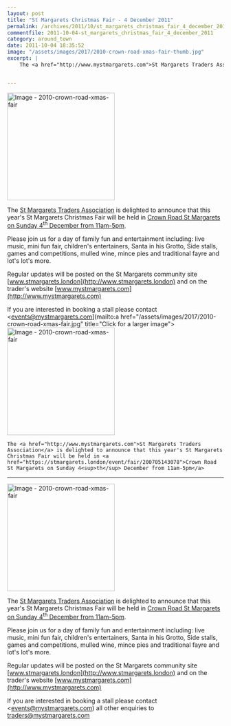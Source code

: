 ```yaml
---
layout: post
title: "St Margarets Christmas Fair - 4 December 2011"
permalink: /archives/2011/10/st_margarets_christmas_fair_4_december_2011.html
commentfile: 2011-10-04-st_margarets_christmas_fair_4_december_2011
category: around_town
date: 2011-10-04 18:35:52
image: "/assets/images/2017/2010-crown-road-xmas-fair-thumb.jpg"
excerpt: |
    The <a href="http://www.mystmargarets.com">St Margarets Traders Association</a> is delighted to announce that this year's St Margarets Christmas Fair will be held in <a href="https://stmargarets.london/event/fair/200705143078">Crown Road St Margarets on Sunday 4<sup>th</sup> December from 11am-5pm</a>


---
```


<a href="/assets/images/2017/2010-crown-road-xmas-fair.jpg" title="Click for a larger image"><img src="/assets/images/2017/2010-crown-road-xmas-fair-thumb.jpg" width="250" alt="Image - 2010-crown-road-xmas-fair"  class="photo right"/></a>

The [St Margarets Traders Association](http://www.mystmargarets.com) is delighted to announce that this year's St Margarets Christmas Fair will be held in [Crown Road St Margarets on Sunday 4<sup>th</sup> December from 11am-5pm](/event/fair/200705143078).

Please join us for a day of family fun and entertainment including: live music, mini fun fair, children's entertainers, Santa in his Grotto, Side stalls, games and competitions, mulled wine, mince pies and traditional fayre and lot's lot's more.

Regular updates will be posted on the St Margarets community site [www.stmargarets.london](http://www.stmargarets.london) and on the trader's website [www.mystmargarets.com](http://www.mystmargarets.com)

If you are interested in booking a stall please contact <events@mystmargarets.com](mailto:a href="/assets/images/2017/2010-crown-road-xmas-fair.jpg" title="Click for a larger image"><img src="/assets/images/2017/2010-crown-road-xmas-fair-thumb.jpg" width="250" alt="Image - 2010-crown-road-xmas-fair"  class="photo right"/></a>

    The <a href="http://www.mystmargarets.com">St Margarets Traders Association</a> is delighted to announce that this year's St Margarets Christmas Fair will be held in <a href="https://stmargarets.london/event/fair/200705143078">Crown Road St Margarets on Sunday 4<sup>th</sup> December from 11am-5pm</a>


---

<a href="/assets/images/2017/2010-crown-road-xmas-fair.jpg" title="Click for a larger image"><img src="/assets/images/2017/2010-crown-road-xmas-fair-thumb.jpg" width="250" alt="Image - 2010-crown-road-xmas-fair"  class="photo right"/></a>

The [St Margarets Traders Association](http://www.mystmargarets.com) is delighted to announce that this year's St Margarets Christmas Fair will be held in [Crown Road St Margarets on Sunday 4<sup>th</sup> December from 11am-5pm](/event/fair/200705143078).

Please join us for a day of family fun and entertainment including: live music, mini fun fair, children's entertainers, Santa in his Grotto, Side stalls, games and competitions, mulled wine, mince pies and traditional fayre and lot's lot's more.

Regular updates will be posted on the St Margarets community site [www.stmargarets.london](http://www.stmargarets.london) and on the trader's website [www.mystmargarets.com](http://www.mystmargarets.com)

If you are interested in booking a stall please contact <events@mystmargarets.com) all other enquiries to [traders@mystmargarets.com](mailto:traders@mystmargarets.com)
